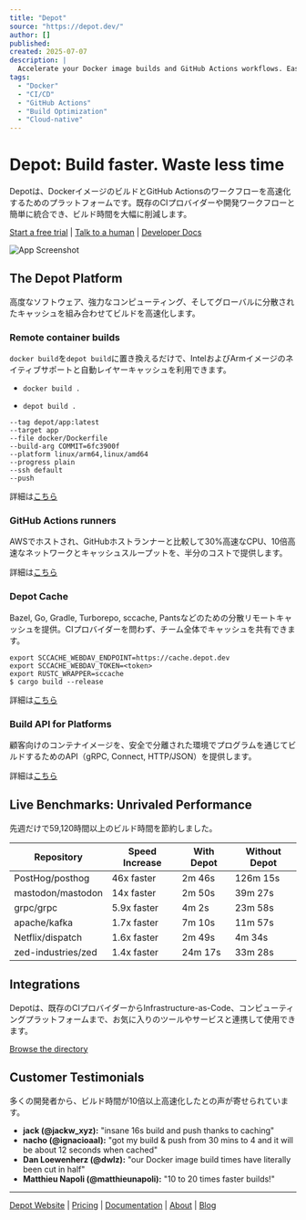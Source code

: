 ```yaml
---
title: "Depot"
source: "https://depot.dev/"
author: []
published:
created: 2025-07-07
description: |
  Accelerate your Docker image builds and GitHub Actions workflows. Easily integrate with your existing CI provider and dev workflows to save hours of build time.
tags:
  - "Docker"
  - "CI/CD"
  - "GitHub Actions"
  - "Build Optimization"
  - "Cloud-native"
---
```


# Depot: Build faster. Waste less time

Depotは、DockerイメージのビルドとGitHub Actionsのワークフローを高速化するためのプラットフォームです。既存のCIプロバイダーや開発ワークフローと簡単に統合でき、ビルド時間を大幅に削減します。

[Start a free trial](/sign-up) | [Talk to a human](https://cal.com/john-depot/30min) | [Developer Docs](/docs)

![App Screenshot](/images/app-screenshot.webp)

## The Depot Platform

高度なソフトウェア、強力なコンピューティング、そしてグローバルに分散されたキャッシュを組み合わせてビルドを高速化します。

### Remote container builds

`docker build`を`depot build`に置き換えるだけで、IntelおよびArmイメージのネイティブサポートと自動レイヤーキャッシュを利用できます。

- `docker build .`

+ `depot build .`

```
--tag depot/app:latest
--target app
--file docker/Dockerfile
--build-arg COMMIT=6fc3900f
--platform linux/arm64,linux/amd64
--progress plain
--ssh default
--push
```

詳細は[こちら](/products/container-builds)

### GitHub Actions runners

AWSでホストされ、GitHubホストランナーと比較して30%高速なCPU、10倍高速なネットワークとキャッシュスループットを、半分のコストで提供します。

詳細は[こちら](/products/github-actions)

### Depot Cache

Bazel, Go, Gradle, Turborepo, sccache, Pantsなどのための分散リモートキャッシュを提供。CIプロバイダーを問わず、チーム全体でキャッシュを共有できます。

```
export SCCACHE_WEBDAV_ENDPOINT=https://cache.depot.dev
export SCCACHE_WEBDAV_TOKEN=<token>
export RUSTC_WRAPPER=sccache
$ cargo build --release
```

詳細は[こちら](/products/cache)

### Build API for Platforms

顧客向けのコンテナイメージを、安全で分離された環境でプログラムを通じてビルドするためのAPI（gRPC, Connect, HTTP/JSON）を提供します。

詳細は[こちら](/docs/container-builds/reference/api-overview)

## Live Benchmarks: Unrivaled Performance

先週だけで59,120時間以上のビルド時間を節約しました。

| Repository          | Speed Increase | With Depot | Without Depot |
| ------------------- | -------------- | ---------- | ------------- |
| PostHog/posthog     | 46x faster     | 2m 46s     | 126m 15s      |
| mastodon/mastodon   | 14x faster     | 2m 50s     | 39m 27s       |
| grpc/grpc           | 5.9x faster    | 4m 2s      | 23m 58s       |
| apache/kafka        | 1.7x faster    | 7m 10s     | 11m 57s       |
| Netflix/dispatch    | 1.6x faster    | 2m 49s     | 4m 34s        |
| zed-industries/zed  | 1.4x faster    | 24m 17s    | 33m 28s       |

## Integrations

Depotは、既存のCIプロバイダーからInfrastructure-as-Code、コンピューティングプラットフォームまで、お気に入りのツールやサービスと連携して使用できます。

[Browse the directory](/integrations)

## Customer Testimonials

多くの開発者から、ビルド時間が10倍以上高速化したとの声が寄せられています。

- **jack (@jackw_xyz):** "insane 16s build and push thanks to caching"
- **nacho (@ignacioaal):** "got my build & push from 30 mins to 4 and it will be about 12 seconds when cached"
- **Dan Loewenherz (@dwlz):** "our Docker image build times have literally been cut in half"
- **Matthieu Napoli (@matthieunapoli):** "10 to 20 times faster builds!"

---

[Depot Website](/) | [Pricing](/pricing) | [Documentation](/docs) | [About](/about) | [Blog](/blog)
